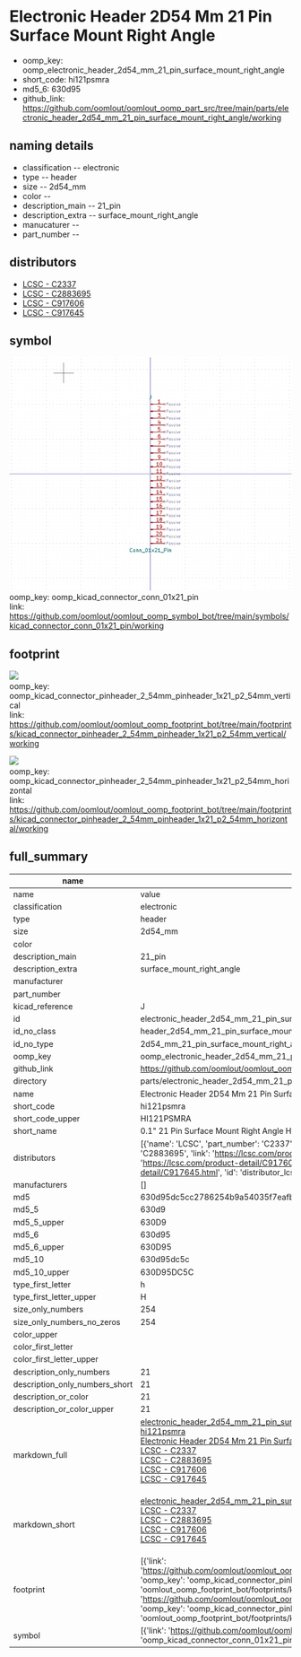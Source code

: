 # Electronic Header 2D54 Mm 21 Pin Surface Mount Right Angle

  
* oomp_key: oomp_electronic_header_2d54_mm_21_pin_surface_mount_right_angle 
* short_code: hi121psmra
* md5_6: 630d95  
* github_link: https://github.com/oomlout/oomlout_oomp_part_src/tree/main/parts/electronic_header_2d54_mm_21_pin_surface_mount_right_angle/working  
## naming details
* classification -- electronic
* type -- header
* size -- 2d54_mm
* color -- 
* description_main -- 21_pin
* description_extra -- surface_mount_right_angle
* manucaturer -- 
* part_number -- 

## distributors
* [LCSC - C2337](https://lcsc.com/product-detail/C2337.html)  
* [LCSC - C2883695](https://lcsc.com/product-detail/C2883695.html)  
* [LCSC - C917606](https://lcsc.com/product-detail/C917606.html)  
* [LCSC - C917645](https://lcsc.com/product-detail/C917645.html)  


## symbol

![](symbol/0/working/working_600.png)  
oomp_key: oomp_kicad_connector_conn_01x21_pin  
link: https://github.com/oomlout/oomlout_oomp_symbol_bot/tree/main/symbols/kicad_connector_conn_01x21_pin/working  

## footprint

![](footprint/0/working/working_600.png)  
oomp_key: oomp_kicad_connector_pinheader_2_54mm_pinheader_1x21_p2_54mm_vertical  
link: https://github.com/oomlout/oomlout_oomp_footprint_bot/tree/main/footprints/kicad_connector_pinheader_2_54mm_pinheader_1x21_p2_54mm_vertical/working  

![](footprint/0/working/working_600.png)  
oomp_key: oomp_kicad_connector_pinheader_2_54mm_pinheader_1x21_p2_54mm_horizontal  
link: https://github.com/oomlout/oomlout_oomp_footprint_bot/tree/main/footprints/kicad_connector_pinheader_2_54mm_pinheader_1x21_p2_54mm_horizontal/working  

## full_summary
| name | value | 
| --- | --- | 
| name | value | 
| classification | electronic | 
| type | header | 
| size | 2d54_mm | 
| color |  | 
| description_main | 21_pin | 
| description_extra | surface_mount_right_angle | 
| manufacturer |  | 
| part_number |  | 
| kicad_reference | J | 
| id | electronic_header_2d54_mm_21_pin_surface_mount_right_angle | 
| id_no_class | header_2d54_mm_21_pin_surface_mount_right_angle | 
| id_no_type | 2d54_mm_21_pin_surface_mount_right_angle | 
| oomp_key | oomp_electronic_header_2d54_mm_21_pin_surface_mount_right_angle | 
| github_link | https://github.com/oomlout/oomlout_oomp_part_src/tree/main/parts/electronic_header_2d54_mm_21_pin_surface_mount_right_angle/working | 
| directory | parts/electronic_header_2d54_mm_21_pin_surface_mount_right_angle | 
| name | Electronic Header 2D54 Mm 21 Pin Surface Mount Right Angle | 
| short_code | hi121psmra | 
| short_code_upper | HI121PSMRA | 
| short_name | 0.1" 21 Pin Surface Mount Right Angle Header | 
| distributors | [{'name': 'LCSC', 'part_number': 'C2337', 'link': 'https://lcsc.com/product-detail/C2337.html', 'id': 'distributor_lcsc'}, {'name': 'LCSC', 'part_number': 'C2883695', 'link': 'https://lcsc.com/product-detail/C2883695.html', 'id': 'distributor_lcsc'}, {'name': 'LCSC', 'part_number': 'C917606', 'link': 'https://lcsc.com/product-detail/C917606.html', 'id': 'distributor_lcsc'}, {'name': 'LCSC', 'part_number': 'C917645', 'link': 'https://lcsc.com/product-detail/C917645.html', 'id': 'distributor_lcsc'}] | 
| manufacturers | [] | 
| md5 | 630d95dc5cc2786254b9a54035f7eafb | 
| md5_5 | 630d9 | 
| md5_5_upper | 630D9 | 
| md5_6 | 630d95 | 
| md5_6_upper | 630D95 | 
| md5_10 | 630d95dc5c | 
| md5_10_upper | 630D95DC5C | 
| type_first_letter | h | 
| type_first_letter_upper | H | 
| size_only_numbers | 254 | 
| size_only_numbers_no_zeros | 254 | 
| color_upper |  | 
| color_first_letter |  | 
| color_first_letter_upper |  | 
| description_only_numbers | 21 | 
| description_only_numbers_short | 21 | 
| description_or_color | 21 | 
| description_or_color_upper | 21 | 
| markdown_full | [electronic_header_2d54_mm_21_pin_surface_mount_right_angle](https://github.com/oomlout/oomlout_oomp_part_src/tree/main/parts/electronic_header_2d54_mm_21_pin_surface_mount_right_angle/working)<br>[hi121psmra](https://github.com/oomlout/oomlout_oomp_part_src/tree/main/parts/electronic_header_2d54_mm_21_pin_surface_mount_right_angle/working)<br>[Electronic Header 2D54 Mm 21 Pin Surface Mount Right Angle](https://github.com/oomlout/oomlout_oomp_part_src/tree/main/parts/electronic_header_2d54_mm_21_pin_surface_mount_right_angle/working)<br>[LCSC - C2337<br>](https://lcsc.com/product-detail/C2337.html)[LCSC - C2883695<br>](https://lcsc.com/product-detail/C2883695.html)[LCSC - C917606<br>](https://lcsc.com/product-detail/C917606.html)[LCSC - C917645<br>](https://lcsc.com/product-detail/C917645.html)<br> | 
| markdown_short | [electronic_header_2d54_mm_21_pin_surface_mount_right_angle](https://github.com/oomlout/oomlout_oomp_part_src/tree/main/parts/electronic_header_2d54_mm_21_pin_surface_mount_right_angle/working)<br>[LCSC - C2337<br>](https://lcsc.com/product-detail/C2337.html)[LCSC - C2883695<br>](https://lcsc.com/product-detail/C2883695.html)[LCSC - C917606<br>](https://lcsc.com/product-detail/C917606.html)[LCSC - C917645<br>](https://lcsc.com/product-detail/C917645.html)<br> | 
| footprint | [{'link': 'https://github.com/oomlout/oomlout_oomp_footprint_bot/tree/main/foootprntss/kicad_connector_pinheader_2_54mm_pinheader_1x21_p2_54mm_vertical', 'oomp_key': 'oomp_kicad_connector_pinheader_2_54mm_pinheader_1x21_p2_54mm_vertical', 'directory': 'oomlout_oomp_footprint_bot/footprints/kicad_connector_pinheader_2_54mm_pinheader_1x21_p2_54mm_vertical//working/working.kicad_mod'}, {'link': 'https://github.com/oomlout/oomlout_oomp_footprint_bot/tree/main/foootprntss/kicad_connector_pinheader_2_54mm_pinheader_1x21_p2_54mm_horizontal', 'oomp_key': 'oomp_kicad_connector_pinheader_2_54mm_pinheader_1x21_p2_54mm_horizontal', 'directory': 'oomlout_oomp_footprint_bot/footprints/kicad_connector_pinheader_2_54mm_pinheader_1x21_p2_54mm_horizontal//working/working.kicad_mod'}] | 
| symbol | [{'link': 'https://github.com/oomlout/oomlout_oomp_symbol_bot/tree/main/symbols/kicad_connector_conn_01x21_pin', 'oomp_key': 'oomp_kicad_connector_conn_01x21_pin', 'directory': 'oomlout_oomp_symbol_bot/symbols/kicad_connector_conn_01x21_pin//working/working.kicad_sym'}] | 
